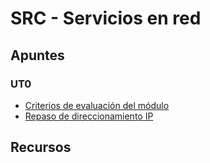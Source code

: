 # SRC - Servicios en red
## Apuntes
### UT0
* [Criterios de evaluación del módulo]()
* [Repaso de direccionamiento IP](apuntes/direccionamento_ip.md)
## Recursos
